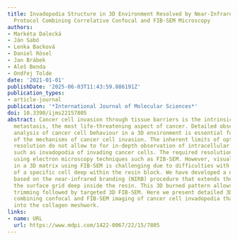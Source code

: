 ```yaml
---
title: Invadopodia Structure in 3D Environment Resolved by Near-Infrared Branding
  Protocol Combining Correlative Confocal and FIB-SEM Microscopy
authors:
- Markéta Dalecká
- Ján Sabó
- Lenka Backová
- Daniel Rösel
- Jan Brábek
- Aleš Benda
- Ondřej Tolde
date: '2021-01-01'
publishDate: '2025-06-03T11:43:59.886191Z'
publication_types:
- article-journal
publication: '*International Journal of Molecular Sciences*'
doi: 10.3390/ijms22157805
abstract: Cancer cell invasion through tissue barriers is the intrinsic feature of
  metastasis, the most life-threatening aspect of cancer. Detailed observation and
  analysis of cancer cell behaviour in a 3D environment is essential for a full understanding
  of the mechanisms of cancer cell invasion. The inherent limits of optical microscopy
  resolution do not allow to for in-depth observation of intracellular structures,
  such as invadopodia of invading cancer cells. The required resolution can be achieved
  using electron microscopy techniques such as FIB-SEM. However, visualising cells
  in a 3D matrix using FIB-SEM is challenging due to difficulties with localisation
  of a specific cell deep within the resin block. We have developed a new protocol
  based on the near-infrared branding (NIRB) procedure that extends the pattern from
  the surface grid deep inside the resin. This 3D burned pattern allows for precise
  trimming followed by targeted 3D FIB-SEM. Here we present detailed 3D CLEM results
  combining confocal and FIB-SEM imaging of cancer cell invadopodia that extend deep
  into the collagen meshwork.
links:
- name: URL
  url: https://www.mdpi.com/1422-0067/22/15/7805
---
```

